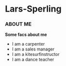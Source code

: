 # Lars-Sperling
### ABOUT ME
**Some facs about me**
- I am a carpenter
- I am a sales manager
- I am a kitesurfinstructor
- I am a dance teacher
